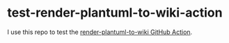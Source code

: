 # test-render-plantuml-to-wiki-action
I use this repo to test the [render-plantuml-to-wiki GitHub Action](https://github.com/frederikheld/render-plantuml-to-wiki-action).
